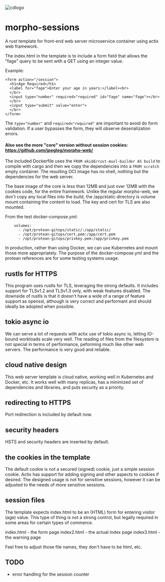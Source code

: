![cdlogo](https://carefuldata.com/images/cdlogo.png)

# morpho-sessions

A rust template for front-end web server microservice container using actix web framework.

The index.html in the template is to include a form field that allows the "fage" query to be sent with a GET using an integer value.

Example:

```
<form action="/session">
  <h1>Age Required</h1>
  <label for="fage">Enter your age in years:</label><br>
  </br>
  <input type="number" required="required" id="fage" name="fage"></br>
  </br>
  <input type="submit" value="enter">
  </br>
</form> 
```

The `type="number"` and `required="required"` are important to avoid do form validation. If a user bypasses the form, they will observe deserialization errors.

#### Also see the more "core" version without session cookies: https://github.com/jpegleg/morpho-web/

The included Dockerfile uses the `FROM ekidd/rust-musl-builder AS build` to compile with cargo
and then we copy the dependencies into a `FROM scratch` empty container. The resulting OCI
image has no shell, nothing but the dependencies for the web server.

The base image of the core is less than 12MB and just over 12MB with the cookies code, for the entire framework.
Unlike the regular morpho-web, we don't copy any local files into the build, the /app/static directory is volume
mount containing the content to load. The key and cert for TLS are also mounted.

From the test docker-compose.yml:

```
    volumes:
      - /opt/protean-gitops/static/:/app/static/
      - /opt/protean-gitops/cert.pem:/app/cert.pem
      - /opt/protean-gitops/privkey.pem:/app/privkey.pem
```

In production, rather than using Docker, we can use Kubernetes and mount those more appropriately.
The purpose of the docker-compose.yml and the protean references are for some testing systems usage.

## rustls for HTTPS

This program uses rustls for TLS, leveraging the strong defaults. It includes support for TLSv1.2 and TLSv1.3 only,
with weak features disabled. The downside of rustls is that it doesn't have a wide of a range of feature support as openssl,
although is very correct and performant and should ideally be adopted when possible.

## tokio async io

We can serve a lot of requests with actix use of tokio async io, letting IO-bound workloads scale very well.
The reading of files from the filesystem is not special in terms of performance, peforming much like other
web servers. The performance is very good and reliable.

## cloud native design

This web server template is cloud native, working well in Kubernetes and Docker, etc.
It works well with many replicas, has a minimized set of dependencies and libraries,
and puts security as a priority.

## redirecting to HTTPS

Port redirection is included by default now.

## security headers

HSTS and security headers are inserted by default.

## the cookies in the template

The default cookie is not a secured (signed) cookie, just a simple session cookie. Actix has support for adding signing and other aspects to cookies if desired. The designed usage is not for sensitive sessions, however it can be adjusted to the needs of more sensitive sessions.

## session files

The template expects index.html to be an (HTML) form for entering visitor (age) value. This type of thing is not a strong control, but legally required in some areas for certain types of commerce.

index.html - the form page
index2.html - the actual index page
index3.html - the warning page

Feel free to adjust those file names, they don't have to be html, etc.

## TODO

- error handling for the session counter
